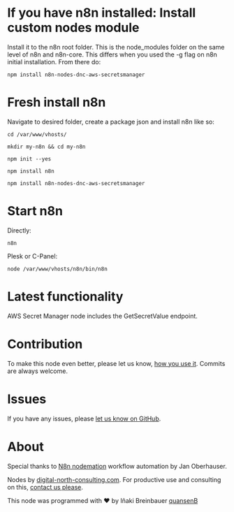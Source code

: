 # If you have n8n installed: Install custom nodes module

Install it to the n8n root folder. This is the node_modules folder on the same level of n8n and n8n-core. This differs when you used the -g flag on n8n initial installation. From there do:

```
npm install n8n-nodes-dnc-aws-secretsmanager
```

# Fresh install n8n

Navigate to desired folder, create a package json and install n8n like so:

```
cd /var/www/vhosts/

mkdir my-n8n && cd my-n8n

npm init --yes

npm install n8n

npm install n8n-nodes-dnc-aws-secretsmanager
```

# Start n8n

Directly:

```
n8n
```

Plesk or C-Panel:

```
node /var/www/vhosts/n8n/bin/n8n
```

# Latest functionality

AWS Secret Manager node includes the GetSecretValue endpoint.

# Contribution

To make this node even better, please let us know, [how you use it](mailto:info@digital-north-consulting.com). Commits are always welcome.

# Issues

If you have any issues, please [let us know on GitHub](https://github.com/quansenB/n8n-nodes-dnc-aws-secretsmanager/issues).

# About

Special thanks to [N8n nodemation](https://n8n.io) workflow automation by Jan Oberhauser.

Nodes by [digital-north-consulting.com](https://digital-north-consulting.com). For productive use and consulting on this, [contact us please](mailto:info@digital-north-consulting.com).

This node was programmed with :heart: by Iñaki Breinbauer [quansenB](https://github.com/quansenB)
